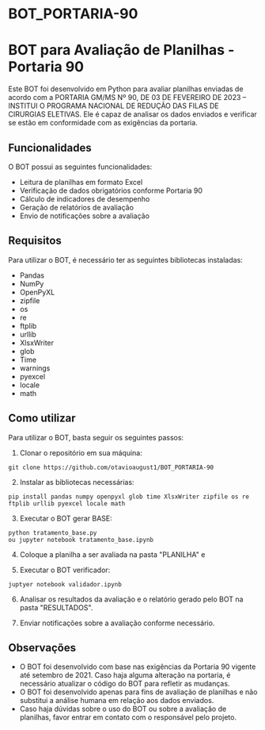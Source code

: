 # BOT_PORTARIA-90

# BOT para Avaliação de Planilhas - Portaria 90

Este BOT foi desenvolvido em Python para avaliar planilhas enviadas de acordo com a PORTARIA GM/MS Nº 90, DE 03 DE FEVEREIRO DE 2023 – INSTITUI O PROGRAMA NACIONAL DE REDUÇÃO DAS FILAS DE CIRURGIAS ELETIVAS. Ele é capaz de analisar os dados enviados e verificar se estão em conformidade com as exigências da portaria.

## Funcionalidades

O BOT possui as seguintes funcionalidades:

* Leitura de planilhas em formato Excel
* Verificação de dados obrigatórios conforme Portaria 90
* Cálculo de indicadores de desempenho
* Geração de relatórios de avaliação
* Envio de notificações sobre a avaliação

## Requisitos
Para utilizar o BOT, é necessário ter as seguintes bibliotecas instaladas:

* Pandas
* NumPy
* OpenPyXL
* zipfile
* os
* re
* ftplib
* urllib 
* XlsxWriter
* glob
* Time
* warnings
* pyexcel
* locale
* math

## Como utilizar
Para utilizar o BOT, basta seguir os seguintes passos:

1. Clonar o repositório em sua máquina:
```
git clone https://github.com/otavioaugust1/BOT_PORTARIA-90
```

2. Instalar as bibliotecas necessárias:
```
pip install pandas numpy openpyxl glob time XlsxWriter zipfile os re ftplib urllib pyexcel locale math
```

3. Executar o BOT gerar BASE:
```
python tratamento_base.py
ou jupyter notebook tratamento_base.ipynb
```

4. Coloque a planilha a ser avaliada na pasta "PLANILHA" e

5. Executar o BOT verificador:
```
juptyer notebook validador.ipynb
```

6. Analisar os resultados da avaliação e o relatório gerado pelo BOT na pasta "RESULTADOS".

7. Enviar notificações sobre a avaliação conforme necessário.


## Observações
* O BOT foi desenvolvido com base nas exigências da Portaria 90 vigente até setembro de 2021. Caso haja alguma alteração na portaria, é necessário atualizar o código do BOT para refletir as mudanças.
* O BOT foi desenvolvido apenas para fins de avaliação de planilhas e não substitui a análise humana em relação aos dados enviados.
* Caso haja dúvidas sobre o uso do BOT ou sobre a avaliação de planilhas, favor entrar em contato com o responsável pelo projeto.



